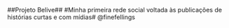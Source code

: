 ##Projeto Belive##
#Minha primeira rede social voltada às publicações de histórias curtas e com mídias#
@finefellings
